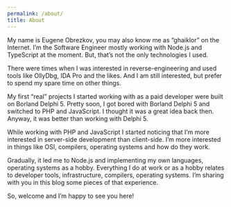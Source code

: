 ```yaml
---
permalink: /about/
title: About
---
```


My name is Eugene Obrezkov, you may also know me as “ghaiklor” on the Internet.
I’m the Software Engineer mostly working with Node.js and TypeScript at the moment.
But, that’s not the only technologies I used.

There were times when I was interested in reverse-engineering and used tools like OllyDbg, IDA Pro and the likes.
And I am still interested, but prefer to spend my spare time on other things.

My first “real” projects I started working with as a paid developer were built on Borland Delphi 5.
Pretty soon, I got bored with Borland Delphi 5 and switched to PHP and JavaScript.
I thought it was a great idea back then.
Anyway, it was better than working with Delphi 5.

While working with PHP and JavaScript I started noticing that I’m more interested in server-side development than client-side.
I’m more interested in things like OSI, compilers, operating systems and how do they work.

Gradually, it led me to Node.js and implementing my own languages, operating systems as a hobby.
Everything I do at work or as a hobby relates to developer tools, infrastructure, compilers, operating systems.
I’m sharing with you in this blog some pieces of that experience.

So, welcome and I’m happy to see you here!
